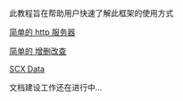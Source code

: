 此教程旨在帮助用户快速了解此框架的使用方式

[简单的 http 服务器](./http-server.md)

[简单的 增删改查](./crud.md)

[SCX Data](./scx-data.md)

文档建设工作还在进行中...
